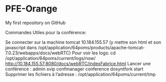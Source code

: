 # PFE-Orange

My first repository on GitHub

Commandes Utiles pour la conférence:

Se connecter sur la machine tomcat 10.184.155.57 (y mettre son html et son javascript dans /opt/application/64poms/products/apache-tomcat-7.0.23/webapps/docs/webRTC)
Pour voir les logs: cd  /opt/application/64poms/current/logs/now/
http://10.184.155.57:8080/docs/webRTC/indexFabrice.html
Lancer une conférence : admin svip confmanager conference dosyntfork start
Supprimer les fichiers à l’adresse : /opt/application/64poms/current/tmp
